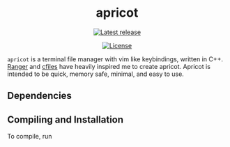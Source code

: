 <h1 align="center">apricot</h1>

<p align="center">
<a href="https://github.com/OsoGran/apricot/releases/latest"><img src="https://img.shields.io/github/release/OsoGran/apricot/all.svg" alt="Latest release" /></a>
</p>

<p align="center">
<a href="https://github.com/OsoGran/apricot/blob/master/LICENSE"><img src="https://img.shields.io/badge/license-MIT-yellow.svg" alt="License" /></a>
</p>

`apricot` is a terminal file manager with vim like keybindings, written in C++.  [Ranger](https://github.com/ranger/ranger) and [cfiles](https://github.com/mananapr/apricot) have heavily inspired me to create apricot. Apricot is intended to be quick, memory safe, minimal, and easy to use.

<!--- Screenshot? --->

## Dependencies


## Compiling and Installation
To compile, run

